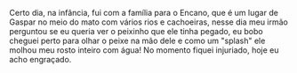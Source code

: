 Certo dia, na infância, fui com a família para o Encano, que é um lugar de Gaspar no meio do mato com vários rios e cachoeiras, nesse dia meu irmão perguntou se eu queria ver o peixinho que ele tinha pegado, eu bobo cheguei perto para olhar o peixe na mão dele e como um "splash" ele molhou meu rosto inteiro com água! No momento fiquei injuriado, hoje eu acho engraçado.